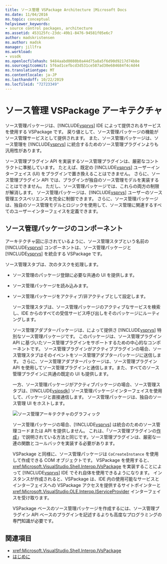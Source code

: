 ```yaml
---
title: ソース管理 VSPackage Architecture |Microsoft Docs
ms.date: 11/04/2016
ms.topic: conceptual
helpviewer_keywords:
- source control packages, architecture
ms.assetid: 453125fc-23dc-49b1-8476-94581f05e6c7
author: madskristensen
ms.author: madsk
manager: jillfra
ms.workload:
- vssdk
ms.openlocfilehash: 9484aabd0080b0a44d75a8a5f6d90d9217d74b8e
ms.sourcegitcommit: 5f6ad1cefbcd3d531ce587ad30e684684f4c4d44
ms.translationtype: MT
ms.contentlocale: ja-JP
ms.lasthandoff: 10/22/2019
ms.locfileid: "72723349"
---
```

# <a name="source-control-vspackage-architecture"></a>ソース管理 VSPackage アーキテクチャ
ソース管理パッケージは、[!INCLUDE[vsprvs](../../code-quality/includes/vsprvs_md.md)] IDE によって提供されるサービスを使用する VSPackage です。 戻り値として、ソース管理パッケージの機能がソース管理サービスとして提供されます。 また、ソース管理パッケージは、ソース管理を [!INCLUDE[vsprvs](../../code-quality/includes/vsprvs_md.md)] に統合するためのソース管理プラグインよりも汎用性があります。

 ソース管理プラグイン API を実装するソース管理プラグインは、厳密なコントラクトに準拠しています。 たとえば、既定の [!INCLUDE[vsprvs](../../code-quality/includes/vsprvs_md.md)] ユーザーインターフェイス (UI) をプラグインで置き換えることはできません。 さらに、ソース管理プラグイン API では、プラグインが独自のソース管理モデルを実装することはできません。 ただし、ソース管理パッケージでは、これらの両方の制限が解消します。 ソース管理パッケージは、[!INCLUDE[vsprvs](../../code-quality/includes/vsprvs_md.md)] ユーザーのソース管理エクスペリエンスを完全に制御できます。 さらに、ソース管理パッケージは、独自のソース管理モデルとロジックを使用して、ソース管理に関連するすべてのユーザーインターフェイスを定義できます。

## <a name="source-control-package-components"></a>ソース管理パッケージのコンポーネント
 アーキテクチャ図に示されているように、ソース管理スタブという名前の [!INCLUDE[vsprvs](../../code-quality/includes/vsprvs_md.md)] コンポーネントは、ソース管理パッケージと [!INCLUDE[vsprvs](../../code-quality/includes/vsprvs_md.md)] を統合する VSPackage です。

 ソース管理スタブは、次のタスクを処理します。

- ソース管理のパッケージ登録に必要な共通の UI を提供します。

- ソース管理パッケージを読み込みます。

- ソース管理パッケージをアクティブ/非アクティブとして設定します。

  ソース管理スタブは、ソース管理パッケージのアクティブなサービスを検索し、IDE からのすべての受信サービス呼び出しをそのパッケージにルーティングします。

  ソース管理アダプターパッケージは、によって提供さ [!INCLUDE[vsprvs](../../code-quality/includes/vsprvs_md.md)] 特別なソース管理パッケージです。 このパッケージは、ソース管理プラグイン API に基づいたソース管理プラグインをサポートするための中心的なコンポーネントです。 ソース管理プラグインがアクティブプラグインの場合、ソース管理スタブはそのイベントをソース管理アダプターパッケージに送信します。 さらに、ソース管理アダプターパッケージは、ソース管理プラグイン API を使用してソース管理プラグインと通信します。また、すべてのソース管理プラグインに共通の既定の UI も提供します。

  一方、ソース管理パッケージがアクティブパッケージの場合、ソース管理スタブは、[!INCLUDE[vsipsdk](../../extensibility/includes/vsipsdk_md.md)] ソース管理パッケージインターフェイスを使用して、パッケージと直接通信します。 ソース管理パッケージは、独自のソース管理 UI をホストします。

  ![ソース管理アーキテクチャのグラフィック](../../extensibility/internals/media/vsipsccarch.gif "VSIPSCCArch")

  ソース管理パッケージの場合、[!INCLUDE[vsprvs](../../code-quality/includes/vsprvs_md.md)] は統合のためのソース管理コードまたは API を提供しません。 これは、「ソース管理プラグインの[作成](../../extensibility/internals/creating-a-source-control-plug-in.md)」で説明されている方法と同じです。ソース管理プラグインは、厳密な一連の関数とコールバックを実装する必要があります。

  VSPackage と同様に、ソース管理パッケージは `CoCreateInstance` を使用して作成できる COM オブジェクトです。 VSPackage を使用すると、<xref:Microsoft.VisualStudio.Shell.Interop.IVsPackage> を実装することによって [!INCLUDE[vsprvs](../../code-quality/includes/vsprvs_md.md)] IDE でそれ自体を使用できるようになります。 インスタンスが作成されると、VSPackage は、IDE 内の使用可能なサービスとインターフェイスへの VSPackage アクセスを提供するサイトポインターと <xref:Microsoft.VisualStudio.OLE.Interop.IServiceProvider> インターフェイスを受け取ります。

  VSPackage ベースのソース管理パッケージを作成するには、ソース管理プラグイン API ベースのプラグインを記述するよりも高度なプログラミングの専門知識が必要です。

## <a name="see-also"></a>関連項目
- <xref:Microsoft.VisualStudio.Shell.Interop.IVsPackage>
- [はじめに](../../extensibility/internals/getting-started-with-source-control-vspackages.md)